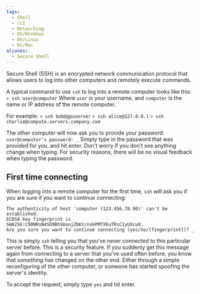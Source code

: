 ```yaml
---
tags:
  - Shell
  - CLI
  - Networking
  - OS/Windows
  - OS/Linux
  - OS/Mac
aliases:
  - Secure Shell
---
```

Secure Shell (SSH) is an encrypted network communication protocol that allows users to log into other computers and remotely execute commands.

A typical command to use `ssh` to log into a remote computer looks like this:
`> ssh user@computer`
Where `user` is your username, and `computer` is the name or IP address of the remote computer.

For example:
`> ssh bob@gpuserver`
`> ssh alice@127.0.0.1`
`> ssh charlie@compute.servers.company.com`

The other computer will now ask you to provide your password:
`user@computer's password: _`
Simply type in the password that was provided for you, and hit enter. Don't worry if you don't see anything change when typing. For security reasons, there will be no visual feedback when typing the password.
## First time connecting
When logging into a remote computer for the first time, `ssh` will ask you if you are sure if you want to continue connecting:

```
The authenticity of host 'computer (123.456.78.90)' can't be established.
ECDSA key fingerprint is SHA256:C90NRsN45D9BhSUonjZbKY/nxkPMTXEuTRsC1yUXcu8.
Are you sure you want to continue connecting (yes/no/[fingerprint])? _
```

This is simply `ssh` telling you that you've never connected to this particular server before. This is a security feature. If you suddenly get this message again from connecting to a server that you've used often before, you know that _something_ has changed on the other end. Either through a simple reconfiguring of the other computer, or someone has started spoofing the server's identity.

To accept the request, simply type `yes` and hit enter.

